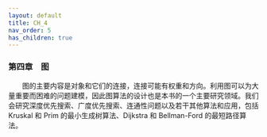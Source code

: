 ```yaml
---
layout: default
title: CH_4
nav_order: 5
has_children: true
---
```


### 第四章&emsp;图

&emsp;&emsp;图的主要内容是对象和它们的连接，连接可能有权重和方向。利用图可以为大量重要而困难的问题建模，因此图算法的设计也是本书的一个主要研究领域。我们会研究深度优先搜索、广度优先搜索、连通性问题以及若干其他算法和应用，包括 Kruskal 和 Prim 的最小生成树算法、Dijkstra 和 Bellman-Ford 的最短路径算法。
